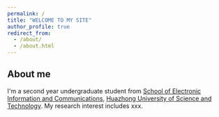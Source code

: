 ```yaml
---
permalink: /
title: "WELCOME TO MY SITE"
author_profile: true
redirect_from: 
  - /about/
  - /about.html
---
```


About me
------
I'm a second year undergraduate student from [School of Electronic Information and Communications](https://ei.hust.edu.cn/), [Huazhong University of Science and Technology](https://www.hust.edu.cn/). My research interest includes xxx.




